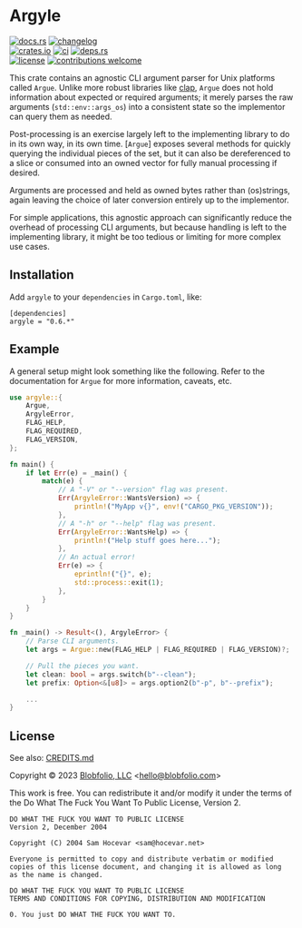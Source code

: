 # Argyle

[![docs.rs](https://img.shields.io/docsrs/argyle.svg?style=flat-square&label=docs.rs)](https://docs.rs/argyle/)
[![changelog](https://img.shields.io/crates/v/argyle.svg?style=flat-square&label=changelog&color=9b59b6)](https://github.com/Blobfolio/argyle/blob/master/CHANGELOG.md)<br>
[![crates.io](https://img.shields.io/crates/v/argyle.svg?style=flat-square&label=crates.io)](https://crates.io/crates/argyle)
[![ci](https://img.shields.io/github/actions/workflow/status/Blobfolio/argyle/ci.yaml?style=flat-square&label=ci)](https://github.com/Blobfolio/argyle/actions)
[![deps.rs](https://deps.rs/repo/github/blobfolio/argyle/status.svg?style=flat-square&label=deps.rs)](https://deps.rs/repo/github/blobfolio/argyle)<br>
[![license](https://img.shields.io/badge/license-wtfpl-ff1493?style=flat-square)](https://en.wikipedia.org/wiki/WTFPL)
[![contributions welcome](https://img.shields.io/badge/PRs-welcome-brightgreen.svg?style=flat-square&label=contributions)](https://github.com/Blobfolio/argyle/issues)

This crate contains an agnostic CLI argument parser for Unix platforms called `Argue`. Unlike more robust libraries like [clap](https://crates.io/crates/clap), `Argue` does not hold information about expected or required arguments; it merely parses the raw arguments (`std::env::args_os`) into a consistent state so the implementor can query them as needed.

Post-processing is an exercise largely left to the implementing library to do in its own way, in its own time. [`Argue`] exposes several methods for quickly querying the individual pieces of the set, but it can also be dereferenced to a slice or consumed into an owned vector for fully manual processing if desired.

Arguments are processed and held as owned bytes rather than (os)strings, again leaving the choice of later conversion entirely up to the implementor.

For simple applications, this agnostic approach can significantly reduce the overhead of processing CLI arguments, but because handling is left to the implementing library, it might be too tedious or limiting for more complex use cases.



## Installation

Add `argyle` to your `dependencies` in `Cargo.toml`, like:

```
[dependencies]
argyle = "0.6.*"
```



## Example

A general setup might look something like the following. Refer to the documentation for `Argue` for more information, caveats, etc.

```rust
use argyle::{
    Argue,
    ArgyleError,
    FLAG_HELP,
    FLAG_REQUIRED,
    FLAG_VERSION,
};

fn main() {
    if let Err(e) = _main() {
        match(e) {
            // A "-V" or "--version" flag was present.
            Err(ArgyleError::WantsVersion) => {
                println!("MyApp v{}", env!("CARGO_PKG_VERSION"));
            },
            // A "-h" or "--help" flag was present.
            Err(ArgyleError::WantsHelp) => {
                println!("Help stuff goes here...");
            },
            // An actual error!
            Err(e) => {
                eprintln!("{}", e);
                std::process::exit(1);
            },
        }
    }
}

fn _main() -> Result<(), ArgyleError> {
    // Parse CLI arguments.
    let args = Argue::new(FLAG_HELP | FLAG_REQUIRED | FLAG_VERSION)?;

    // Pull the pieces you want.
    let clean: bool = args.switch(b"--clean");
    let prefix: Option<&[u8]> = args.option2(b"-p", b"--prefix");

    ...
}
```



## License

See also: [CREDITS.md](CREDITS.md)

Copyright © 2023 [Blobfolio, LLC](https://blobfolio.com) &lt;hello@blobfolio.com&gt;

This work is free. You can redistribute it and/or modify it under the terms of the Do What The Fuck You Want To Public License, Version 2.

    DO WHAT THE FUCK YOU WANT TO PUBLIC LICENSE
    Version 2, December 2004
    
    Copyright (C) 2004 Sam Hocevar <sam@hocevar.net>
    
    Everyone is permitted to copy and distribute verbatim or modified
    copies of this license document, and changing it is allowed as long
    as the name is changed.
    
    DO WHAT THE FUCK YOU WANT TO PUBLIC LICENSE
    TERMS AND CONDITIONS FOR COPYING, DISTRIBUTION AND MODIFICATION
    
    0. You just DO WHAT THE FUCK YOU WANT TO.
